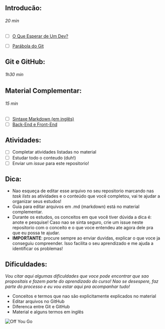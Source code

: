 ## Introducão:

###### *20 min*

- [ ] [O Que Esperar de Um Dev?](https://conteudo.schoolofnet.com/o-que-esperar-de-um-dev?inf_contact_key=ea19a99cf18011d8985af250124c0ac3fceb64284e6c1ad26d29abbbced1b5f4)

- [ ] [Parábola do Git](https://renato-aquino.blogspot.com/2009/06/parabola-do-git.html)

## Git e GitHub:

###### *1h30 min*

## Material Complementar:

###### *15 min*

- [ ] [Sintaxe Markdown (em inglês)](https://help.github.com/articles/basic-writing-and-formatting-syntax/)
- [ ] [Back-End e Front-End](https://www.youtube.com/watch?v=uBNRCRxB5GA)

## Atividades:

- [ ] Completar atividades listadas no material
- [ ] Estudar todo o conteudo (duh!)
- [ ] Enviar um *issue* para este repositorio!

## Dica:

- Nao esqueça de editar esse arquivo no seu repositorio marcando nas *task lists* as atividades e o conteúdo que você completou, vai te ajudar a organizar seus estudos! 
- Guia para editar arquivos em .md (markdown) está no material complementar.
- Durante os estudos, os conceitos em que você tiver dúvida a dica é: anote e pesquise! Caso nao se sinta seguro, crie um issue neste repositorio com o conceito e o que voce entendeu ate agora dele pra que eu possa te ajudar. 
- **IMPORTANTE**: procure sempre ao enviar duvidas, explicar o que voce ja conseguiu compreender. Isso facilita o seu aprendizado e me ajuda a identificar os problemas!

## Dificuldades:
*Vou citar aqui algumas dificuldades que voce pode encontrar que sao propositais e fazem parte do aprendizado do curso! Nao se desespere, faz parte do processo e eu vou estar aqui pra acompanhar tudo!*

- Conceitos e termos que nao são explicitamente explicados no material
- Editar arquivos no GitHub
- Diferenca entre Git e GitHub
- Material e alguns termos em inglês

![Off You Go](https://media.giphy.com/media/69D4FSNqihhKpFcc1a/giphy.gif)


